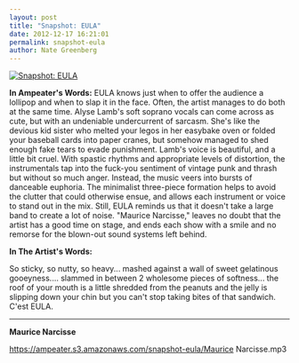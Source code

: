 ```yaml
---
layout: post
title: "Snapshot: EULA"
date: 2012-12-17 16:21:01
permalink: snapshot-eula
author: Nate Greenberg
---
```

[![Snapshot: EULA](https://ampeater.s3.amazonaws.com/snapshot-eula/EULA.jpg)](https://ampeater.s3.amazonaws.com/snapshot-eula/EULA.jpg)

**In Ampeater's Words:** EULA knows just when to offer the audience a lollipop and when to slap it in the face. Often, the artist manages to do both at the same time. Alyse Lamb's soft soprano vocals can come across as cute, but with an undeniable undercurrent of sarcasm. She's like the devious kid sister who melted your legos in her easybake oven or folded your baseball cards into paper cranes, but somehow managed to shed enough fake tears to evade punishment. Lamb's voice is beautiful, and a little bit cruel. With spastic rhythms and appropriate levels of distortion, the instrumentals tap into the fuck-you sentiment of vintage punk and thrash but without so much anger. Instead, the music veers into bursts of danceable euphoria. The minimalist three-piece formation helps to avoid the clutter that could otherwise ensue, and allows each instrument or voice to stand out in the mix. Still, EULA reminds us that it doesn't take a large band to create a lot of noise. "Maurice Narcisse," leaves no doubt that the artist has a good time on stage, and ends each show with a smile and no remorse for the blown-out sound systems left behind.

<!-- more -->

**In The Artist's Words:**

So sticky, so nutty, so heavy... mashed against a wall of sweet gelatinous gooeyness.... slammed in between 2 wholesome pieces of softness... the roof of your mouth is a little shredded from the peanuts and the jelly is slipping down your chin but you can't stop taking bites of that sandwich. C'est EULA.

---

**Maurice Narcisse**

https://ampeater.s3.amazonaws.com/snapshot-eula/Maurice Narcisse.mp3

